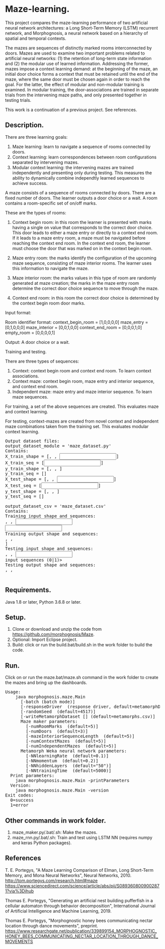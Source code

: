 # Maze-learning.

This project compares the maze-learning performance of two artificial neural network architectures: a Long Short-Term Memory (LSTM)
recurrent network, and Morphognosis, a neural network based on a hierarchy of spatial and temporal contexts.
 
The mazes are sequences of distinctly marked rooms interconnected by doors. Mazes are used to examine two important problems related 
to artificial neural networks: (1) the retention of long-term state information and (2) the modular use of learned information. 
Addressing the former, mazes impose a context learning demand: at the beginning of the maze, an initial door choice forms a context 
that must be retained until the end of the maze, where the same door must be chosen again in order to reach the goal. For the latter, 
the effect of modular and non-modular training is examined. In modular training, the door-associations are trained in separate trials 
from the intervening maze paths, and only presented together in testing trials.

This work is a continuation of a previous project. See references.

## Description.

There are three learning goals:
1. Maze learning: learn to navigate a sequence of rooms connected by doors.
2. Context learning: learn correspondences between room configurations separated
   by intervening mazes.
2. Modular context learning: the intervening mazes are trained independently and
   presenting only during testing. This measures the ability to dynamically combine
   independtly learned sequences to achieve success.

A maze consists of a sequence of rooms connected by doors.
There are a fixed number of doors.
The learner outputs a door choice or a wait.
A room contains a room-specific set of on/off marks.

These are the types of rooms:

1. Context begin room: in this room the learner is presented with marks having a single
   on value that corresponds to the correct door choice.
   This door leads to either a maze entry or directly to a context end room. If it leads to
   a maze entry room, a maze must be navigated before reaching the context end room.
   In the context end room, the learner must choose the door that was marked on in the
   context begin room.

2. Maze entry room: the marks identify the configuration of the upcoming maze sequence,
   consisting of maze interior rooms. The learner uses this information to navigate
   the maze.

3. Maze interior room: the marks values in this type of room are randomly generated at maze
   creation; the marks in the maze entry room determine the correct door choice sequence
   to move through the maze.

4. Context end room: in this room the correct door choice is determined by the context begin
   room door marks.

Input format:
<room identifier><context room marks><maze entry marks><maze interior marks><context end room marks>

Room identifier format:
context_begin_room = [1,0,0,0,0]
maze_entry = [0,1,0,0,0]
maze_interior = [0,0,1,0,0]
context_end_room = [0,0,0,1,0]
empty_room = [0,0,0,0,1]

Output:
A door choice or a wait.

Training and testing.

There are three types of sequences:
1. Context: context begin room and context end room. To learn context associations.
2. Context maze: context begin room, maze entry and interior sequence, and context end room.
3. Independent maze: maze entry and maze interior sequence. To learn maze sequences.

For training, a set of the above sequences are created. This evaluates maze and context
learning.

For testing, context-mazes are created from novel context and independent maze combinations
taken from the training set. This evaluates modular context learning.

<pre>
Output dataset files:
output_dataset_module = 'maze_dataset.py'
Contains:
X_train_shape = [<number of sequences>, <steps per sequence>, <input size>]
X_train_seq = [<input sequences (0|1)>]
y_train_shape = [<number of sequences>, <steps per sequence>, <output size>]
y_train_seq = [<output sequences>]
X_test_shape = [<number of sequences>, <steps per sequence>, <input size>]
X_test_seq = [<input sequences (0|1)>]
y_test_shape = [<number of sequences>, <steps per sequence>, <output size>]
y_test_seq = [<output sequences>]

output_dataset_csv = 'maze_dataset.csv'
Contains:
Training input shape and sequences:
<number of sequences>, <steps per sequence>, <input size>
<input sequences (0|1)>
Training output shape and sequences:
<number of sequences>, <steps per sequence>, <output size>
<output sequences>]
Testing input shape and sequences:
<number of sequences>, <steps per sequence>, <input size>
input sequences (0|1)>
Testing output shape and sequences:
<number of sequences>, <steps per sequence>, <output size>
<output sequences>
</pre>

## Requirements.

Java 1.8 or later, Python 3.6.8 or later.

## Setup.

1. Clone or download and unzip the code from https://github.com/morphognosis/Maze.
2. Optional: Import Eclipse project.
3. Build: click or run the build.bat/build.sh in the work folder to build the code.

## Run.

Click on or run the maze.bat/maze.sh command in the work folder to create the mazes and bring up the dashboards.

<pre>
Usage:
    java morphognosis.maze.Main
      [-batch (batch mode)]
      [-responseDriver <metamorphDB | metamorphNN> (response driver, default=metamorphDB)]
      [-randomSeed <random number seed> (default=4517)]
      [-writeMetamorphDataset [<file name>] (default=metamorphs.csv)]
      Maze maker parameters:
        [-numRoomMarks <quantity> (default=5)]
        [-numDoors <quantity> (default=3)]
        [-mazeInteriorSequenceLength <length> (default=5)]
        [-numContextMazes <quantity> (default=5)]
        [-numIndependentMazes <quantity> (default=5)]
      Metamorph Weka neural network parameters:
        [-NNlearningRate <quantity> (default=0.1)]
        [-NNmomentum <quantity> (default=0.2)]
        [-NNhiddenLayers <quantity> (default="50")]
        [-NNtrainingTime <quantity> (default=5000)]
  Print parameters:
    java morphognosis.maze.Main -printParameters
  Version:
    java morphognosis.maze.Main -version
Exit codes:
  0=success
  1=error
</pre>

## Other commands in work folder.

1. maze_maker.py/.bat/.sh: Make the mazes.
2. maze_rnn.py/.bat/.sh: Train and test using LSTM NN (requires numpy and keras Python packages).

## References

T. E. Portegys, "A Maze Learning Comparison of Elman, Long Short-Term Memory, and Mona Neural Networks", Neural Networks, 2010.
http://tom.portegys.com/research.html#maze
https://www.sciencedirect.com/science/article/abs/pii/S0893608009002871?via%3Dihub

Thomas E. Portegys, "Generating an artificial nest building pufferfish in a cellular automaton through behavior decomposition", International Journal of Artificial Intelligence and Machine Learning, 2019.
 
Thomas E. Portegys, "Morphognostic honey bees communicating nectar location through dance movements", preprint.
https://www.researchgate.net/publication/339899154_MORPHOGNOSTIC_HONEY_BEES_COMMUNICATING_NECTAR_LOCATION_THROUGH_DANCE_MOVEMENTS 